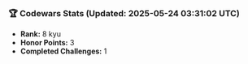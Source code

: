 ### 🏆 Codewars Stats (Updated: 2025-05-24 03:31:02 UTC)

- **Rank:** 8 kyu
- **Honor Points:** 3
- **Completed Challenges:** 1
